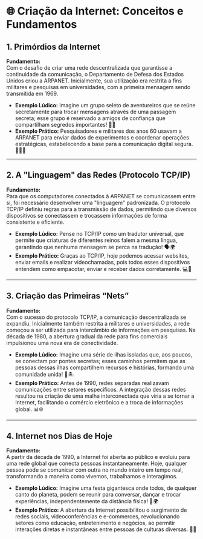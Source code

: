 # 🌐 Criação da Internet: Conceitos e Fundamentos

## 1. Primórdios da Internet
**Fundamento:**  
Com o desafio de criar uma rede descentralizada que garantisse a continuidade da comunicação, o Departamento de Defesa dos Estados Unidos criou a ARPANET. Inicialmente, sua utilização era restrita a fins militares e pesquisas em universidades, com a primeira mensagem sendo transmitida em 1969.

- **Exemplo Lúdico:** Imagine um grupo seleto de aventureiros que se reúne secretamente para trocar mensagens através de uma passagem secreta; esse grupo é reservado a amigos de confiança que compartilham segredos importantes! 🤫🚀
- **Exemplo Prático:** Pesquisadores e militares dos anos 60 usavam a ARPANET para enviar dados de experimentos e coordenar operações estratégicas, estabelecendo a base para a comunicação digital segura. 👨‍🔬📡

---

## 2. A "Linguagem" das Redes (Protocolo TCP/IP)
**Fundamento:**  
Para que os computadores conectados à ARPANET se comunicassem entre si, foi necessário desenvolver uma "linguagem" padronizada. O protocolo TCP/IP definiu regras para a transmissão de dados, permitindo que diversos dispositivos se conectassem e trocassem informações de forma consistente e eficiente.

- **Exemplo Lúdico:** Pense no TCP/IP como um tradutor universal, que permite que criaturas de diferentes reinos falem a mesma língua, garantindo que nenhuma mensagem se perca na tradução! 🗣️🌍
- **Exemplo Prático:** Graças ao TCP/IP, hoje podemos acessar websites, enviar emails e realizar videochamadas, pois todos esses dispositivos entendem como empacotar, enviar e receber dados corretamente. 💻📧

---

## 3. Criação das Primeiras “Nets”
**Fundamento:**  
Com o sucesso do protocolo TCP/IP, a comunicação descentralizada se expandiu. Inicialmente também restrita a militares e universidades, a rede começou a ser utilizada para intercâmbio de informações em pesquisas. Na década de 1980, a abertura gradual da rede para fins comerciais impulsionou uma nova era de conectividade.

- **Exemplo Lúdico:** Imagine uma série de ilhas isoladas que, aos poucos, se conectam por pontes secretas; esses caminhos permitem que as pessoas dessas ilhas compartilhem recursos e histórias, formando uma comunidade unida! 🌉🏝️
- **Exemplo Prático:** Antes de 1990, redes separadas realizavam comunicações entre setores específicos. A integração dessas redes resultou na criação de uma malha interconectada que viria a se tornar a Internet, facilitando o comércio eletrônico e a troca de informações global. 📊🌐

---

## 4. Internet nos Dias de Hoje
**Fundamento:**  
A partir da década de 1990, a Internet foi aberta ao público e evoluiu para uma rede global que conecta pessoas instantaneamente. Hoje, qualquer pessoa pode se comunicar com outra no mundo inteiro em tempo real, transformando a maneira como vivemos, trabalhamos e interagimos.

- **Exemplo Lúdico:** Imagine uma festa gigantesca onde todos, de qualquer canto do planeta, podem se reunir para conversar, dançar e trocar experiências, independentemente da distância física! 🎉🌍
- **Exemplo Prático:** A abertura da Internet possibilitou o surgimento de redes sociais, videoconferências e e-commerces, revolucionando setores como educação, entretenimento e negócios, ao permitir interações diretas e instantâneas entre pessoas de culturas diversas. 📱🤝